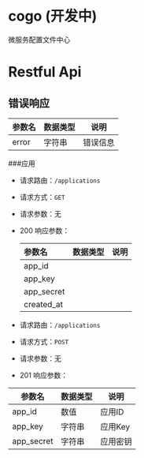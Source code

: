 # cogo (开发中)

微服务配置文件中心


# Restful Api

## 错误响应

|参数名|数据类型|说明|
|--|--|--|
|error|字符串|错误信息|

###应用

- 请求路由：`/applications`

- 请求方式：`GET`

- 请求参数：无

  

- 200 响应参数：

  | 参数名     | 数据类型 | 说明 |
  | :--------- | :------- | :--- |
  | app_id     |          |      |
  | app_key    |          |      |
  | app_secret |          |      |
  | created_at |          |      |

  

* 请求路由：`/applications`
* 请求方式：`POST`
* 请求参数：无

* 201 响应参数：

|参数名|数据类型|说明|
|-------|--------|------|
|app_id|数值|应用ID|
|app_key|字符串|应用Key|
|app_secret|字符串|应用密钥|
